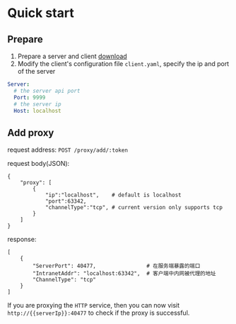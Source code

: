 # Quick start

## Prepare

1. Prepare a server and client [download](https://github.com/fzdwx/burst/releases)
2. Modify the client's configuration file `client.yaml`, specify the ip and port of the server

```yaml
Server:
  # the server api port
  Port: 9999
  # the server ip
  Host: localhost
```

## Add proxy 

request address: `POST /proxy/add/:token`

request body(JSON):

```jsonpath
{
    "proxy": [
        {
            "ip":"localhost",    # default is localhost
            "port":63342,
            "channelType":"tcp", # current version only supports tcp
        }
    ]
}
```

response:

```jsonpath
[
    {
        "ServerPort": 40477,                # 在服务端暴露的端口
        "IntranetAddr": "localhost:63342",  # 客户端中内网被代理的地址
        "ChannelType": "tcp"                    
    }
]
```

If you are proxying the `HTTP` service, then you can now visit `http://{{serverIp}}:40477` to check if the proxy is successful.